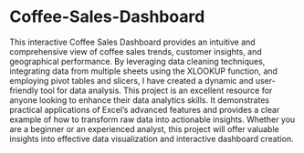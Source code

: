 # Coffee-Sales-Dashboard
This interactive Coffee Sales Dashboard provides an intuitive and comprehensive view of coffee sales trends, customer insights, and geographical performance.
By leveraging data cleaning techniques, integrating data from multiple sheets using the XLOOKUP function, and employing pivot tables and slicers, I have created a dynamic and user-friendly tool for data analysis.
This project is an excellent resource for anyone looking to enhance their data analytics skills. 
It demonstrates practical applications of Excel’s advanced features and provides a clear example of how to transform raw data into actionable insights.
Whether you are a beginner or an experienced analyst, this project will offer valuable insights into effective data visualization and interactive dashboard creation.
